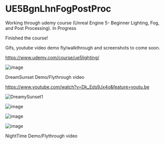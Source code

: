 # UE5BgnLhnFogPostProc
Working through udemy course (Unreal Engine 5- Beginner Lighting, Fog, and Post Processing). In Progress


Finished the course! 

Gifs, youtube video demo fly/walkthrough and screenshots to come soon. 

https://www.udemy.com/course/ue5lighting/

![image](https://user-images.githubusercontent.com/3318539/180628089-44794023-1f16-4247-9001-5bc0c1b46f9f.png)



DreamSunset Demo/Flythrough video

https://www.youtube.com/watch?v=Dk_Eds9Jx4o&feature=youtu.be

![DreamySunset1](https://user-images.githubusercontent.com/3318539/181162781-d8ab6254-b919-4faa-ad61-0baa30fb7029.gif)


![image](https://user-images.githubusercontent.com/3318539/181162902-905838b8-66a0-4566-9db2-2a4e9ea4b7f4.png)



![image](https://user-images.githubusercontent.com/3318539/181157836-7022c5d1-6617-47b3-8816-55e6484b5426.png)

![image](https://user-images.githubusercontent.com/3318539/181157859-cc07099c-d660-4aef-9adb-1b0566a817df.png)


NightTime Demo/Flythrough video
